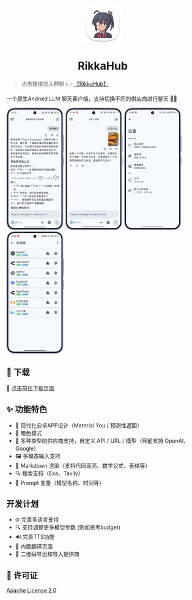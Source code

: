 <div align="center">
  <img src="docs/icon.png" alt="App 图标" width="100" />
  <h1>RikkaHub</h1>
</div>

> 点击链接加入群聊 👉 [【RikkaHub】](https://qm.qq.com/q/I8MSU0FkOu)

一个原生Android LLM 聊天客户端，支持切换不同的供应商进行聊天 🤖💬

<div>
  <img src="docs/img/chat.png" alt="聊天界面" width="150" />
  <img src="docs/img/chat_img.png" alt="多模态聊天界面" width="150" />
  <img src="docs/img/setting.png" alt="设置界面" width="150" />
  <img src="docs/img/provider.png" alt="供应商选择" width="150" />
</div>

## 🚀 下载

🔗 [点击前往下载页面](https://github.com/re-ovo/rikkahub/releases)

## ✨ 功能特色

- 🎨 现代化安卓APP设计（Material You / 预测性返回）
- 🌙 暗色模式
- 🔄 多种类型的供应商支持，自定义 API / URL / 模型（目前支持 OpenAI、Google）
- 🖼️ 多模态输入支持
- 📝 Markdown 渲染（支持代码高亮、数学公式、表格等）
- 🔍 搜索支持（Exa、Tavily）
- 🧩 Prompt 变量（模型名称、时间等）

## 开发计划

- 🌐 完善多语言支持
- 🔍 支持调整更多模型参数 (例如思考budget)
- 🔊 完善TTS功能
- 📝 内置翻译页面
- 🤳 二维码导出和导入提供商

## 📄 许可证

[Apache License 2.0](LICENSE)

